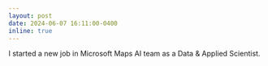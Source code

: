 ```yaml
---
layout: post
date: 2024-06-07 16:11:00-0400
inline: true
---
```

I started a new job in Microsoft Maps AI team as a Data & Applied Scientist.